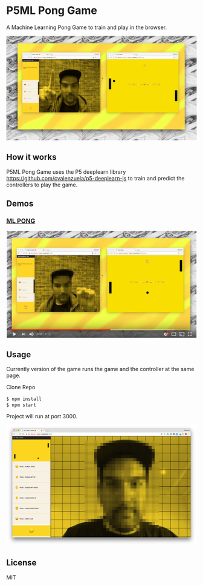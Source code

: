 # P5ML Pong Game

A Machine Learning Pong Game to train and play in the browser.

![ML PONG](public/images/doc01.jpg)

## How it works

P5ML Pong Game uses the P5 deeplearn library https://github.com/cvalenzuela/p5-deeplearn-js to train and predict the controllers to play the game.


## Demos

### [ML PONG](https://www.youtube.com/watch?v=koZYwOAHmQM&feature=youtu.be)
[![ML PONG](public/images/video.jpg)](https://www.youtube.com/watch?v=koZYwOAHmQM&feature=youtu.be)


## Usage

Currently version of the game runs the game and the controller at the same page.

Clone Repo

```
$ npm install
$ npm start

```

Project will run at port 3000.

![ML PONG](public/images/current.jpg)


## License

MIT
